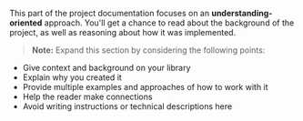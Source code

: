 This part of the project documentation focuses on an
**understanding-oriented** approach. You'll get a
chance to read about the background of the project,
as well as reasoning about how it was implemented.  

> **Note:** Expand this section by considering the
> following points:

- Give context and background on your library
- Explain why you created it
- Provide multiple examples and approaches of how
    to work with it
- Help the reader make connections
- Avoid writing instructions or technical descriptions
    here